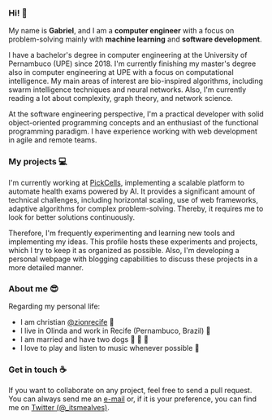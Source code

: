 ### Hi!  :wave:

My name is **Gabriel**, and I am a **computer engineer** with a focus on problem-solving mainly with **machine learning** and **software development**.

I have a bachelor's degree in computer engineering at the University of Pernambuco (UPE) since 2018. I'm currently finishing my master's degree also in computer engineering at UPE with a focus on computational intelligence. My main areas of interest are bio-inspired algorithms, including swarm intelligence techniques and neural networks. Also, I'm currently reading a lot about complexity, graph theory, and network science.

At the software engineering perspective, I'm a practical developer with solid object-oriented programming concepts and an enthusiast of the functional programming paradigm. I have experience working with web development in agile and remote teams.

### My projects  :computer:

I'm currently working at [PickCells](https://www.pickcells.bio/), implementing a scalable platform to automate health exams powered by AI. It provides a significant amount of technical challenges, including horizontal scaling, use of web frameworks, adaptive algorithms for complex problem-solving. Thereby, it requires me to look for better solutions continuously.

Therefore, I'm frequently experimenting and learning new tools and implementing my ideas. This profile hosts these experiments and projects, which I try to keep it as organized as possible. Also, I'm developing a personal webpage with blogging capabilities to discuss these projects in a more detailed manner.

### About me  :sunglasses:

Regarding my personal life:

* I am christian [@zionrecife](https://www.instagram.com/zionrecife) :pray:
* I live in Olinda and work in Recife (Pernambuco, Brazil)  :pushpin:
* I am married and have two dogs  :ring: :dog: :dog:
* I love to play and listen to music whenever possible  :musical_note:

### Get in touch  :coffee:

If you want to collaborate on any project, feel free to send a pull request.
You can always send me an [e-mail](mailto:itsmealves@gmail.com) or, if it is your preference, you can find me on [Twitter (@_itsmealves)](https://twitter.com/_itsmealves).
